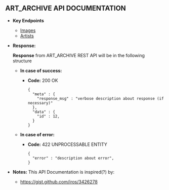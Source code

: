 **ART_ARCHIVE API DOCUMENTATION**
----
* **Key Endpoints**
  * [Images](https://github.com/paulsoh/art_archive/blob/master/sections/section5/endpoint_images.md)
  * [Artists](https://github.com/paulsoh/art_archive/blob/master/sections/section5/endpoint_artists.md)

* **Response:**

    **Response** from ART_ARCHIVE REST API will be in the following structure

    * **In case of success:**

      * **Code:** 200 OK

        ```
        {
          "meta" : {
            "response_msg" : "verbose description about response (if necessary)"  
          },
          "data" : {
            "id" : 12,
          }
        }
        ```

    * **In case of error:**

      * **Code:** 422 UNPROCESSABLE ENTITY

        ```
        {
          "error" : "description about error",
        }
        ```

* **Notes:**
  This API Documentation is inspired(?) by:
    * https://gist.github.com/iros/3426278
